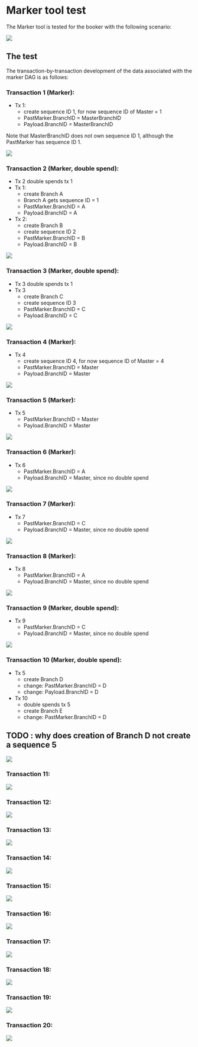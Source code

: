 # Marker tool test


The Marker tool is tested for the booker with the following scenario:

![](https://imgur.com/sCkXXrG.png)

## The test
The transaction-by-transaction development of the data associated with the marker DAG is as follows:

### Transaction 1 (Marker): 

- Tx 1: 
    - create sequence ID 1, for now sequence ID of Master = 1
    - PastMarker.BranchID = MasterBranchID
    - Payload.BranchID = MasterBranchID

Note that MasterBranchID does not own sequence ID 1, although the PastMarker has sequence ID 1.

![](https://imgur.com/Wsobgv0.png)

### Transaction 2 (Marker, double spend): 

- Tx 2 double spends tx 1
- Tx 1:
    - create Branch A
    - Branch A gets sequence ID = 1
    - PastMarker.BranchID = A
    - Payload.BranchID = A
- Tx 2: 
    - create Branch B
    - create sequence ID 2
    - PastMarker.BranchID = B
    - Payload.BranchID = B

![](https://imgur.com/9SqyjlY.png)

### Transaction 3 (Marker, double spend): 

- Tx 3 double spends tx 1
- Tx 3 
    - create Branch C
    - create sequence ID 3
    - PastMarker.BranchID = C
    - Payload.BranchID = C

![](https://imgur.com/N8xffwD.png)

### Transaction 4 (Marker): 

- Tx 4
    - create sequence ID 4, for now sequence ID of Master = 4
    - PastMarker.BranchID = Master
    - Payload.BranchID = Master

![](https://imgur.com/GIJjo0b.png)

### Transaction 5 (Marker): 

- Tx 5
    - PastMarker.BranchID = Master
    - Payload.BranchID = Master

![](https://imgur.com/YMGAbiF.png)

### Transaction 6 (Marker): 

- Tx 6
    - PastMarker.BranchID = A
    - Payload.BranchID = Master, since no double spend

![](https://imgur.com/ZtSYkvq.png)

### Transaction 7 (Marker): 

- Tx 7
    - PastMarker.BranchID = C
    - Payload.BranchID = Master, since no double spend

![](https://imgur.com/eqmTCnY.png)

### Transaction 8 (Marker): 

- Tx 8
    - PastMarker.BranchID = A
    - Payload.BranchID = Master, since no double spend

![](https://imgur.com/gbLlGgd.png)

### Transaction 9 (Marker, double spend): 

- Tx 9
    - PastMarker.BranchID = C
    - Payload.BranchID = Master, since no double spend

![](https://imgur.com/i6ZFvnF.png)

### Transaction 10 (Marker, double spend): 

- Tx 5
    - create Branch D
    - change: PastMarker.BranchID = D
    - change: Payload.BranchID = D
- Tx 10
    - double spends tx 5
    - create Branch E
    - change: PastMarker.BranchID = D

## TODO : why does creation of Branch D not create a sequence 5

![](https://imgur.com/lImMAQY.png)

### Transaction 11: 

![](https://imgur.com/WT0qEEH.png)

### Transaction 12: 

![](https://imgur.com/yTk30Zq.png)

### Transaction 13: 

![](https://imgur.com/eZ6DPr4.png)

### Transaction 14: 

![](https://imgur.com/W8p0Ahw.png)

### Transaction 15: 

![](https://imgur.com/RBbzhwp.png)

### Transaction 16: 

![](https://imgur.com/K6BbedV.png)

### Transaction 17: 

![](https://imgur.com/yweNyhP.png)

### Transaction 18: 

![](https://imgur.com/XIUlZ85.png)

### Transaction 19: 

![](https://imgur.com/JF3TDo8.png)

### Transaction 20: 

![](https://imgur.com/d6NrAzw.png)


